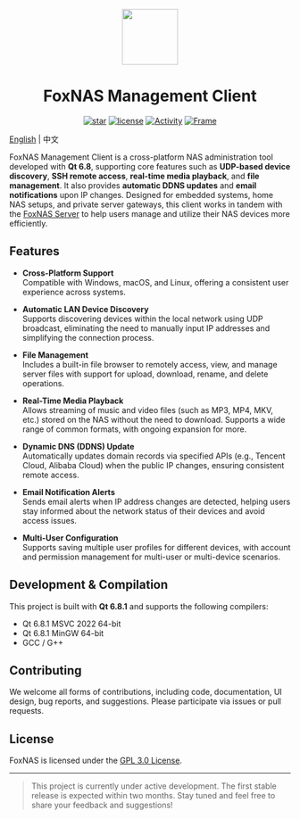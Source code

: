 <p align="center"><img src="./favicon.ico" width="100" height="100"></p>
<h1 align="center">FoxNAS Management Client</h1>

<div align="center">

[![star](https://img.shields.io/github/stars/ProgramCX/FoxNAS?logo=github&style=round-square)](https://github.com/ProgramCX/flow_im_app/stargazers)
[![license](https://img.shields.io/github/license/ProgramCX/FoxNAS?style=round-square&logo=github)](https://github.com/ProgramCX/flow_im_app/blob/main/LICENSE)
[![Activity](https://img.shields.io/github/last-commit/ProgramCX/FoxNAS?style=round-square&logo=github)](#)
[![Frame](https://img.shields.io/badge/Frame-Qt6.8-orange.svg?style=round-square&logo=github)](#)

</div>

>

[English](README.md) | 中文

FoxNAS Management Client is a cross-platform NAS administration tool developed with **Qt 6.8**, supporting core features such as **UDP-based device discovery**, **SSH remote access**, **real-time media playback**, and **file management**. It also provides **automatic DDNS updates** and **email notifications** upon IP changes. Designed for embedded systems, home NAS setups, and private server gateways, this client works in tandem with the [FoxNAS Server](https://github.com/ProgramCX/FoxNAServer) to help users manage and utilize their NAS devices more efficiently.

## Features

- **Cross-Platform Support**  
  Compatible with Windows, macOS, and Linux, offering a consistent user experience across systems.

- **Automatic LAN Device Discovery**  
  Supports discovering devices within the local network using UDP broadcast, eliminating the need to manually input IP addresses and simplifying the connection process.

- **File Management**  
  Includes a built-in file browser to remotely access, view, and manage server files with support for upload, download, rename, and delete operations.

- **Real-Time Media Playback**  
  Allows streaming of music and video files (such as MP3, MP4, MKV, etc.) stored on the NAS without the need to download. Supports a wide range of common formats, with ongoing expansion for more.

- **Dynamic DNS (DDNS) Update**  
  Automatically updates domain records via specified APIs (e.g., Tencent Cloud, Alibaba Cloud) when the public IP changes, ensuring consistent remote access.

- **Email Notification Alerts**  
  Sends email alerts when IP address changes are detected, helping users stay informed about the network status of their devices and avoid access issues.

- **Multi-User Configuration**  
  Supports saving multiple user profiles for different devices, with account and permission management for multi-user or multi-device scenarios.

## Development & Compilation

This project is built with **Qt 6.8.1** and supports the following compilers:
- Qt 6.8.1 MSVC 2022 64-bit
- Qt 6.8.1 MinGW 64-bit
- GCC / G++

## Contributing

We welcome all forms of contributions, including code, documentation, UI design, bug reports, and suggestions. Please participate via issues or pull requests.

## License

FoxNAS is licensed under the [GPL 3.0 License](LICENSE).

---

> This project is currently under active development. The first stable release is expected within two months. Stay tuned and feel free to share your feedback and suggestions!
